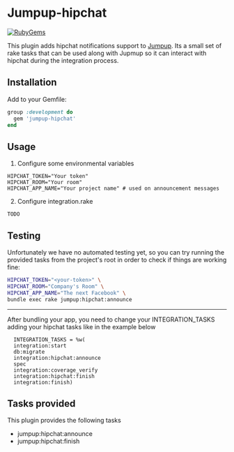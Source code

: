 # Jumpup-hipchat

[![RubyGems][gem_version_badge]][ruby_gems]

This plugin adds hipchat notifications support to [Jumpup](https://github.com/Helabs/jumpup).
Its a small set of rake tasks that can be used along with Jupmup so it can
interact with hipchat during the integration process.

## Installation

Add to your Gemfile:

```ruby
group :development do
  gem 'jumpup-hipchat'
end
```

## Usage

1. Configure some environmental variables

```
HIPCHAT_TOKEN="Your token"
HIPCHAT_ROOM="Your room"
HIPCHAT_APP_NAME="Your project name" # used on announcement messages
```

2. Configure integration.rake

```
TODO
```

## Testing

Unfortunately we have no automated testing yet, so you can try running the provided
tasks from the project's root in order to check if things are working fine:

```sh
HIPCHAT_TOKEN="<your-token>" \
HIPCHAT_ROOM="Company's Room" \
HIPCHAT_APP_NAME="The next Facebook" \
bundle exec rake jumpup:hipchat:announce
```

[gem_version_badge]: https://badge.fury.io/rb/jumpup-hipchat.png
[ruby_gems]: http://rubygems.org/gems/jumpup-hipchat

------------------------

After bundling your app, you need to change your INTEGRATION\_TASKS adding your hipchat tasks like in the example below

      INTEGRATION_TASKS = %w(
      integration:start
      db:migrate
      integration:hipchat:announce
      spec
      integration:coverage_verify
      integration:hipchat:finish
      integration:finish)

## Tasks provided

This plugin provides the following tasks

  * jumpup:hipchat:announce
  * jumpup:hipchat:finish
